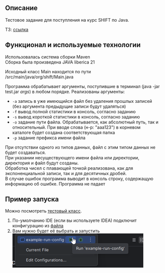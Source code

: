 ## Описание

Тестовое задание для поступления на курс SHIFT по Java.

ТЗ: [ссылка](https://github.com/Yopparatta/TESTSHIFT/blob/master/Java_TestTask.pdf)

## Функционал и используемые технологии
  
Использовалась система сборки Maven  
Сборка была произведена JAVA liberica 21

Исходный класс Main находится по пути /src/main/java/org/shift/Main.java

Программа обрабатывает аргументы, поступившие в терминал (java -jar test.jar *args*) в любом порядке. Реализованы аргументы:  
- `-а` запись в уже имеющийся файл без удаления прошлых записей (без аргумента предыдущие записи будут удаляться)  
- `-f` вывод полной статистики в консоль, согласно заданию  
- `-s` вывод короткой статистики в консоль, согласно заданию  
- `-o` задание пути файла. Обрабатывается, как абсолютный путь, так и относительный. При вводе слова (н-р: "aaa123") в корневом каталоге будет создана соответствующая папка  
- `-p` задание префикса имени файла  

При отсутствии одного из типов данных, файл с этим типом данных не будет создаваться.  
При указании несуществующего имени файла или директории, директория и файл будут созданы.  
Обработка чисел с плавающей точкой реализована, как для экспоненциальной записи, так и для десятичных дробей.  
В случае ошибок программа выводит в консоль строку, содержащую информацию об ошибке. Программа не падает  

## Пример запуска

Можно посмотреть [тестовый класс](src/test/java/org/shift/MainTest.java).

1. По-умолчанию IDE (если вы используете IDEA) подключит конфигурацию из [файла](.run/example-run-config.run.xml) 
2. Вам нужно будет её выбрать и запустить 
![img.png](img/img-run-config.png)
